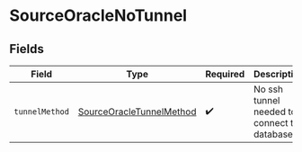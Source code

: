 # SourceOracleNoTunnel


## Fields

| Field                                                                       | Type                                                                        | Required                                                                    | Description                                                                 |
| --------------------------------------------------------------------------- | --------------------------------------------------------------------------- | --------------------------------------------------------------------------- | --------------------------------------------------------------------------- |
| `tunnelMethod`                                                              | [SourceOracleTunnelMethod](../../models/shared/SourceOracleTunnelMethod.md) | :heavy_check_mark:                                                          | No ssh tunnel needed to connect to database                                 |